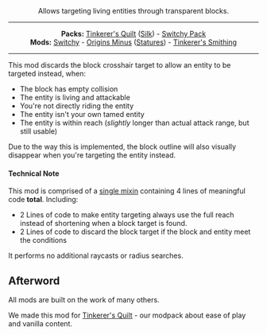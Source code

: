 <center>Allows targeting living entities through transparent blocks.
</center>

---

<center><b>Packs:</b> <a href="https://modrinth.com/modpack/tinkerers-quilt">Tinkerer's Quilt</a> (<a href="https://modrinth.com/modpack/tinkerers-silk">Silk</a>) - <a href="https://modrinth.com/modpack/switchy-pack">Switchy Pack</a></center>
<center><b>Mods:</b> <a href="https://modrinth.com/mod/switchy">Switchy</a> - <a href="https://modrinth.com/mod/origins-minus">Origins Minus</a> (<a href="https://modrinth.com/mod/tinkerers-statures">Statures</a>) - <a href="https://modrinth.com/mod/tinkerers-smithing">Tinkerer's Smithing</a></center>

---

This mod discards the block crosshair target to allow an entity to be targeted instead, when:
   - The block has empty collision
   - The entity is living and attackable
   - You're not directly riding the entity
   - The entity isn't your own tamed entity
   - The entity is within reach (*slightly* longer than actual attack range, but still usable)

Due to the way this is implemented, the block outline will also visually disappear when you're targeting the entity instead.


#### Technical Note

This mod is comprised of a [single mixin](https://github.com/sisby-folk/swingthrough/blob/1.19/src/main/java/folk/sisby/swingthrough/mixin/client/GameRendererMixin.java) containing 4 lines of meaningful code **total**. Including:

 - 2 Lines of code to make entity targeting always use the full reach instead of shortening when a block target is found. 
 - 2 Lines of code to discard the block target if the block and entity meet the conditions

It performs no additional raycasts or radius searches.

## Afterword

All mods are built on the work of many others.

We made this mod for [Tinkerer's Quilt](https://modrinth.com/modpack/tinkerers-quilt) - our modpack about ease of play and vanilla content.
